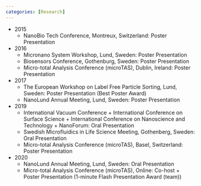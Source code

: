 ```yaml
---
categories: [Research]
---
```


- 2015
  - NanoBio Tech Conference, Montreux, Switzerland: Poster Presentation 
- 2016
  - Micronano System Workshop, Lund, Sweden: Poster Presentation
  - Biosensors Conference, Gothenburg, Sweden: Poster Presentation
  - Micro-total Analysis Conference (microTAS), Dublin, Ireland: Poster Presentation
- 2017
  - The European Workshop on Label Free Particle Sorting, Lund, Sweden: Poster Presentation (Best Poster Award)
  - NanoLund Annual Meeting, Lund, Sweden: Poster Presentation
- 2019
  - International Vacuum Conference + International Conference on Surface Science + International Conference on Nanoscience and Technology + NanoForum: Oral Presentation
  - Swedish Microfluidics in Life Science Meeting, Gothenberg, Sweden: Oral Presentation 
  - Micro-total Analysis Conference (microTAS), Basel, Switzerland: Poster Presentation
- 2020
  - NanoLund Annual Meeting, Lund, Sweden: Oral Presentation
  - Micro-total Analysis Conference (microTAS), Online: Co-host + Poster Presentation (1-minute Flash Presentation Award (team))

